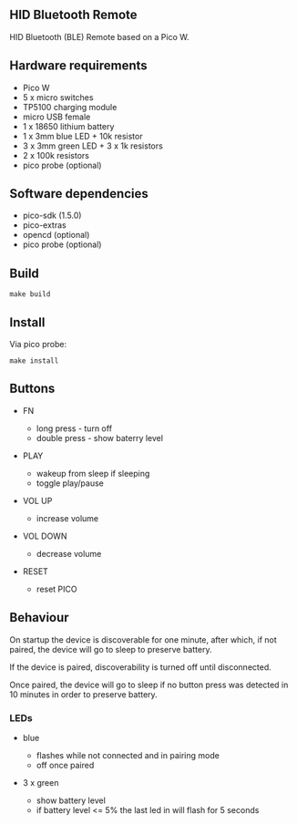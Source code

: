 ## HID Bluetooth Remote

HID Bluetooth (BLE) Remote based on a Pico W.

## Hardware requirements

* Pico W
* 5 x micro switches
* TP5100 charging module
* micro USB female
* 1 x 18650 lithium battery
* 1 x 3mm blue LED + 10k resistor
* 3 x 3mm green LED + 3 x 1k resistors
* 2 x 100k resistors
* pico probe (optional)

## Software dependencies

* pico-sdk (1.5.0)
* pico-extras
* opencd (optional)
* pico probe (optional)


## Build

    make build
    
## Install
Via pico probe:

    make install

## Buttons

* FN
    - long press - turn off
    - double press - show baterry level
    
* PLAY
    - wakeup from sleep if sleeping
    - toggle play/pause
    
* VOL UP
    - increase volume

* VOL DOWN
    - decrease volume

* RESET
    - reset PICO
    
## Behaviour
    
On startup the device is discoverable for one minute, after which, if not paired, the device will go to sleep to preserve battery.

If the device is paired, discoverability is turned off until disconnected.

Once paired, the device will go to sleep if no button press was detected in 10 minutes in order to preserve battery.

### LEDs

* blue
    - flashes while not connected and in pairing mode
    - off once paired
    
* 3 x green
    - show battery level
    - if battery level <= 5% the last led in will flash for 5 seconds